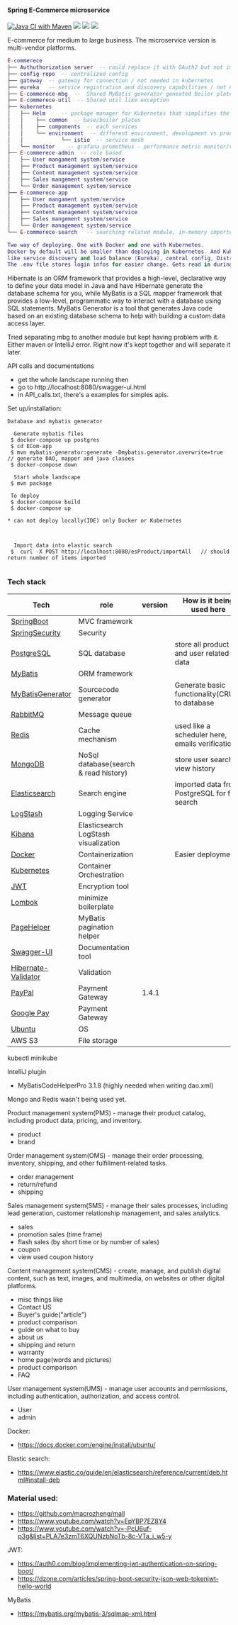 #### Spring E-Commerce microservice

[![Java CI with Maven](https://github.com/JunChen22/E-commerce/actions/workflows/maven.yml/badge.svg)](https://github.com/JunChen22/E-commerce/actions/workflows/maven.yml) <a href="https://github.com/JunChen22/E-commerce-React"><img src="https://img.shields.io/badge/Frontend-React-green"></a> <a href="https://github.com/JunChen22/E-commerce"><img src="https://img.shields.io/badge/Mononith-version-green"></a> <a href="TBD"><img src="https://img.shields.io/badge/Demo-running-green"></a>

E-commerce for medium to large business. The microservice version is multi-vendor platforms.

``` lua
E-commerece 
├── Authuthorization server  -- could replace it with OAuth2 but not implement here
├── config-repo  -- centralized config
├── gateway  -- gateway for connection / not needed in kubernetes
├── eureka   -- service registration and discovery capabilities / not needed in kubernetes
├── E-commerece-mbg  --  Shared MyBatis generator geneated boiler plate
├── E-commerece-util  -- Shared util like exception 
├── kubernetes
│   ├── Helm     -- package manager for Kubernetes that simplifies the deployment and management of microservices.
│   │    ├── common  -- base/boiler plates
│   │    ├── components  -- each services
│   │    └── environment  -- different environment, devolopment vs production 
│   │            └── istio  -- service mesh 
│   └── monitor    -- grafana prometheus - performance metric monitor/visualizer
├── E-commerece-admin  -- role based 
│   ├── User mangament system/service
│   ├── Product management system/service
│   ├── Content management system/service
│   ├── Sales mangement system/service
│   └── Order management system/service
├── E-commerece-app   
│   ├── User mangament system/service
│   ├── Product management system/service
│   ├── Content management system/service
│   ├── Sales mangement system/service
│   └── Order management system/service
└── E-commerece-search   -- searching related module, in-memory imported in data for fast search

Two way of deploying. One with Docker and one with Kubernetes.
Docker by default will be smaller than deploying in Kubernetes. And Kuberentes will have features same as Spring Cloud
like service discovery and load balance (Eureka), central config, Distributed Tracing and circuit breaker.
The .env file stores login infos for easier change. Gets read in during run time by docker.

```

Hibernate is an ORM framework that provides a high-level, declarative way to define your data model in Java and have
Hibernate generate the database schema for you, while MyBatis is a SQL mapper framework that provides a low-level,
programmatic way to interact with a database using SQL statements. MyBatis Generator is a tool that generates Java
code based on an existing database schema to help with building a custom data access layer.

Tried separating mbg to another module but kept having problem with it. Either maven or IntelliJ error. Right now it's 
kept together and will separate it later.

API calls and documentations
- get the whole landscape running then
- go to http://localhost:8080/swagger-ui.html
- in API_calls.txt, there's a examples for simples apis.

Set up/installation:

```
Database and mybatis generator

  Generate mybatis files
 $ docker-compose up postgres
 $ cd ECom-app
 $ mvn mybatis-generator:generate -Dmybatis.generator.overwrite=true // generate DAO, mapper and java clasees
 $ docker-compose down

  Start whole landscape
 $ mvn package
 
 To deploy 
 $ docker-compose build
 $ docker-compose up

* can not deploy locally(IDE) only Docker or Kubernetes
 

 
  Import data into elastic search
 $  curl -X POST http://localhost:8080/esProduct/importAll   // should return number of items imported
 
```

### Tech stack
| Tech                                                            | role                                  | version | How is it being used here                       |
|-----------------------------------------------------------------|---------------------------------------|---------|-------------------------------------------------|
| [SpringBoot](https://spring.io/projects/spring-boot)            | MVC framework                         |         |                                                 |
| [SpringSecurity](https://spring.io/projects/spring-security)    | Security                              |         |                                                 |
| [PostgreSQL](https://www.postgresql.org/)                       | SQL database                          |         | store all product and user related data         |
| [MyBatis](http://www.mybatis.org/mybatis-3/zh/index.html)       | ORM framework                         |         |                                                 |
| [MyBatisGenerator](http://www.mybatis.org/generator/index.html) | Sourcecode generator                  |         | Generate basic functionality(CRUD) to database  |
| [RabbitMQ](https://www.rabbitmq.com/)                           | Message queue                         |         |                                                 |
| [Redis](https://redis.io/)                                      | Cache mechanism                       |         | used like a scheduler here, emails verification |
| [MongoDB](https://www.mongodb.com)                              | NoSql database(search & read history) |         | store user search & view history                |
| [Elasticsearch](https://github.com/elastic/elasticsearch)       | Search engine                         |         | imported data from PostgreSQL for fast search   |
| [LogStash](https://github.com/elastic/logstash)                 | Logging Service                       |         |                                                 |
| [Kibana](https://github.com/elastic/kibana)                     | Elasticsearch LogStash visualization  |         |                                                 |
| [Docker](https://www.docker.com)                                | Containerization                      |         | Easier deployment                               |
| [Kubernetes](https://kubernetes.io/)                            | Container Orchestration               |         |                                                 |
| [JWT](https://github.com/jwtk/jjwt)                             | Encryption tool                       |         |                                                 |
| [Lombok](https://github.com/rzwitserloot/lombok)                | minimize boilerplate                  |         |                                                 |
| [PageHelper](http://git.oschina.net/free/Mybatis_PageHelper)    | MyBatis pagination helper             |         |                                                 |
| [Swagger-UI](https://github.com/swagger-api/swagger-ui)         | Documentation tool                    |         |                                                 |
| [Hibernate-Validator](http://hibernate.org/validator)           | Validation                            |         |                                                 |
| [PayPal](https://developer.paypal.com/home)                     | Payment Gateway                       | 1.4.1   |                                                 |
| [Google Pay](https://developers.google.com/pay/api)             | Payment Gateway                       |         |                                                 |
| [Ubuntu](https://ubuntu.com/)                                   | OS                                    |         |                                                 |
| AWS S3                                                          | File storage                          |         |                                                 |
kubectl
minikube


IntelliJ plugin
- MyBatisCodeHelperPro 3.1.8 (highly needed when writing dao.xml)


Mongo and Redis wasn't being used yet.


Product management system(PMS) - manage their product catalog, including product data, pricing, and inventory.
- product
- brand

Order management system(OMS) -  manage their order processing, inventory, shipping, and other fulfillment-related tasks.
- order management
- return/refund
- shipping

Sales management system(SMS) - manage their sales processes, including lead generation, customer relationship management, and sales analytics.
- sales
 - promotion sales (time frame)
 - flash sales (by short time or by number of sales)
- coupon
- view used coupon history

Content management system(CMS) - create, manage, and publish digital content, such as text, images, and multimedia, on websites or other digital platforms.
- misc things like
 - Contact US
 - Buyer's guide("article")
  - product comparison
  - guide on what to buy
 - about us
 - shipping and return
 - warranty
 - home page(words and pictures)
 - product comparison
 - FAQ

User management system(UMS) - manage user accounts and permissions, including authentication, authorization, and access control.
- User
- admin





Docker:
- https://docs.docker.com/engine/install/ubuntu/

Elastic search:
- https://www.elastic.co/guide/en/elasticsearch/reference/current/deb.html#install-deb

### Material used:
- https://github.com/macrozheng/mall
- https://www.youtube.com/watch?v=EpYBP7EZ8Y4
- https://www.youtube.com/watch?v=-PcU6uf-p3g&list=PLA7e3zmT6XQUNzbNoTb-8c-VTa_i_w5-y

JWT:
- https://auth0.com/blog/implementing-jwt-authentication-on-spring-boot/
- https://dzone.com/articles/spring-boot-security-json-web-tokenjwt-hello-world

MyBatis
- https://mybatis.org/mybatis-3/sqlmap-xml.html